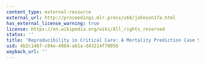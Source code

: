 ```yaml
---
content_type: external-resource
external_url: http://proceedings.mlr.press/v68/johnson17a.html
has_external_license_warning: true
license: https://en.wikipedia.org/wiki/All_rights_reserved
status: ''
title: 'Reproducibility in Critical Care: A Mortality Prediction Case Study'
uid: 4b2c148f-c04e-4084-ab1a-d43214f70056
wayback_url: ''
---
```

